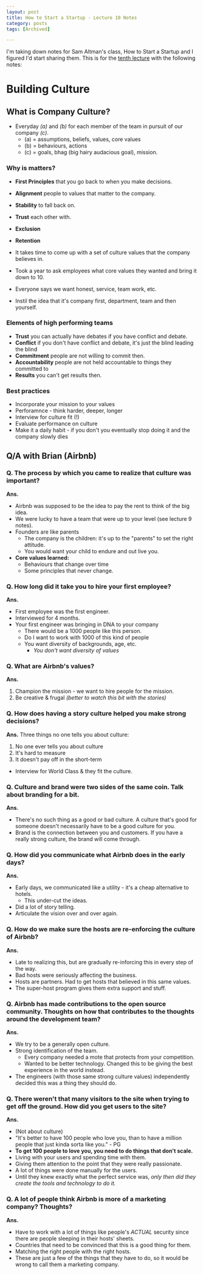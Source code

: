 ```yaml
---
layout: post
title: How to Start a Startup - Lecture 10 Notes
category: posts
tags: [Archived]

---
```


I'm taking down notes for Sam Altman's class, How to Start a Startup and I figured I'd start sharing them. This is for the [tenth lecture](https://www.youtube.com/watch?v=RfWgVWGEuGE) with the following notes:

# Building Culture

## What is Company Culture?
- Everyday _(a)_ and _(b)_ for each member of the team in pursuit of our company _(c)_.
	- (a) = assumptions, beliefs, values, core values
	- (b) = behaviours, actions
	- (c) = goals, bhag (big hairy audacious goal), mission.

### Why is matters?
 - **First Principles** that you go back to when you make decisions.
 - **Alignment** people to values that matter to the company.
 - **Stability** to fall back on.
 - **Trust** each other with.
 - **Exclusion**
 - **Retention**

- It takes time to come up with a set of culture values that the company believes in.
- Took a year to ask employees what core values they wanted and bring it down to 10.
- Everyone says we want honest, service, team work, etc.
- Instil the idea that it's company first, department, team and then yourself.

### Elements of high performing teams
- **Trust** you can actually have debates if you have conflict and debate.
- **Conflict** if you don't have conflict and debate, it's just the blind leading the blind
- **Commitment** people are not willing to commit then.
- **Accountability** people are not held accountable to things they committed to
- **Results** you can't get results then.

### Best practices
- Incorporate your mission to your values
- Perforamnce - think harder, deeper, longer
- Interview for culture fit (!)
- Evaluate performance on culture
- Make it a daily habit - if you don't you eventually stop doing it and the company slowly dies

## Q/A with Brian (Airbnb)
### Q. The process by which you came to realize that culture was important?

**Ans.** 

- Airbnb was supposed to be the idea to pay the rent to think of the big idea.
- We were lucky to have a team that were up to your level (see lecture 9 notes).
- Founders are like parents
	- The company is the children: it's up to the "parents" to set the right attitude.
	- You would want your child to endure and out live you.
- **Core values learned:**
	- Behaviours that change over time
	- Some principles that never change.

### Q. How long did it take you to hire your first employee?

**Ans.** 

- First employee was the first engineer.
- Interviewed for 4 months.
- Your first engineer was bringing in DNA to your company
	- There would be a 1000 people like this person.
	- Do I want to work with 1000 of this kind of people
	- You want diversity of backgrounds, age, etc.
		- *You don't want diversity of values*

### Q. What are Airbnb's values?

**Ans.** 

1. Champion the mission - we want to hire people for the mission.
2. Be creative & frugal
*(better to watch this bit with the stories)*

### Q. How does having a story culture helped you make strong decisions?

**Ans.**
Three things no one tells you about culture:

1. No one ever tells you about culture
2. It's hard to measure
3. It doesn't pay off in the short-term

- Interview for World Class & they fit the culture.

### Q. Culture and brand were two sides of the same coin. Talk about branding for a bit.

**Ans.**

- There's no such thing as a good or bad culture. A culture that's good for someone doesn't necessarily have to be a good culture for you.
- Brand is the connection between you and customers. If you have a really strong culture, the brand will come through.


### Q. How did you communicate what Airbnb does in the early days?

**Ans.**

- Early days, we communicated like a utility - it's a cheap alternative to hotels.
	- This under-cut the ideas.
- Did a lot of story telling.
- Articulate the vision over and over again.

### Q. How do we make sure the hosts are re-enforcing the culture of Airbnb?

**Ans.**

- Late to realizing this, but are gradually re-inforcing this in every step of the way.
- Bad hosts were seriously affecting the business.
- Hosts are partners. Had to get hosts that believed in this same values.
- The super-host program gives them extra support and stuff.

### Q. Airbnb has made contributions to the open source community. Thoughts on how that contributes to the thoughts around the development team?

**Ans.**

- We try to be a generally open culture.
- Strong identification of the team.
	- Every company needed a mote that protects from your competition.
	- Wanted to be better technology. Changed this to be giving the best experience in the world instead.
- The engineers (with those same strong culture values) independently decided this was a thing they should do.

### Q. There weren't that many visitors to the site when trying to get off the ground. How did you get users to the site?

**Ans.**

- (Not about culture)
- "It's better to have 100 people who love you, than to have a million people that just kinda sorta like you." - PG
- **To get 100 people to love you, you need to do things that don't scale.**
- Living with your users and spending time with them.
- Giving them attention to the point that they were really passionate.
- A lot of things were done manually for the users.
- Until they knew exactly what the perfect service was, *only then did they create the tools and technology to do it.*

### Q. A lot of people think Airbnb is more of a marketing company? Thoughts?

**Ans.**

- Have to work with a lot of things like people's *ACTUAL* security since there are people sleeping in their hosts' sheets.
- Countries that need to be convinced that this is a good thing for them.
- Matching the right people with the right hosts.
- These are just a few of the things that they have to do, so it would be wrong to call them a marketing company.